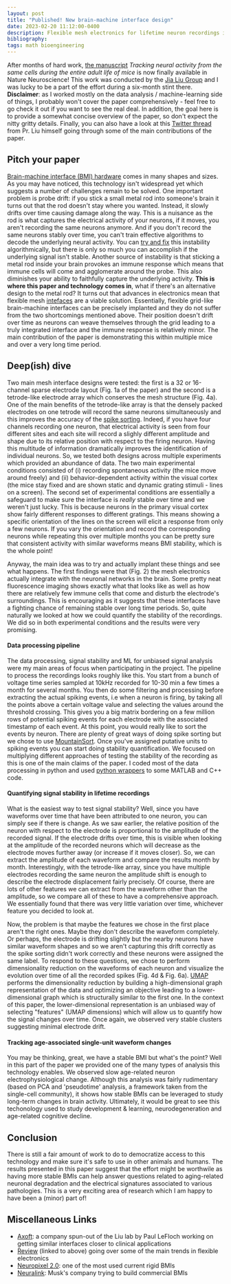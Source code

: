 ```yaml
---
layout: post
title: "Published! New brain-machine interface design"
date: 2023-02-20 11:12:00-0400
description: Flexible mesh electronics for lifetime neuron recordings in mice
bibliography:
tags: math bioengineering
---
```


After months of hard work, [the manuscript](https://www.nature.com/articles/s41593-023-01267-x) *Tracking neural activity from the same cells during the entire adult life of mice* is now finally available in Nature Neuroscience! This work was conducted by the [Jia Liu Group](https://liulab.seas.harvard.edu/) and I was lucky to be a part of the effort during a six-month stint there. **Disclaimer**: as I worked mostly on the data analysis / machine-learning side of things, I probably won't cover the paper comprehensively - feel free to go check it out if you want to see the real deal. In addition, the goal here is to provide a somewhat concise overview of the paper, so don't expect the nitty gritty details. Finally, you can also have a look at this [Twitter thread](https://twitter.com/ganoopyliujia/status/1627712813610471425) from Pr. Liu himself going through some of the main contributions of the paper.

## Pitch your paper
[Brain-machine interface (BMI) hardware](https://sebastianpartarrieu.github.io/blog/2021/BMI-techonology-review/) comes in many shapes and sizes. As you may have noticed, this technology isn't widespread yet which suggests a number of challenges remain to be solved. One important problem is probe drift: if you stick a small metal rod into someone's brain it turns out that the rod doesn't stay where you wanted. Instead, it slowly drifts over time causing damage along the way. This is a nuisance as the rod is what captures the electrical activity of your neurons, if it moves, you aren't recording the same neurons anymore. And if you don't record the same neurons stably over time, you can't train effective algorithms to decode the underlying neural activity. You can [try and fix](https://www.nature.com/articles/s41551-020-0542-9) this instability algorithmically, but there is only so much you can accomplish if the underlying signal isn't stable. Another source of instability is that sticking a metal rod inside your brain provokes an immune response which means that immune cells will come and agglomerate around the probe. This also diminishes your ability to faithfully capture the underlying activity. **This is where this paper and technology comes in**, what if there's an alternative design to the metal rod? It turns out that advances in electronics mean that flexible mesh [intefaces](https://www.nature.com/articles/s41928-022-00913-9) are a viable solution. Essentially, flexible grid-like brain-machine interfaces can be precisely implanted and they do not suffer from the two shortcomings mentioned above. Their position doesn't drift over time as neurons can weave themselves through the grid leading to a truly integrated interface and the immune response is relatively minor. The main contribution of the paper is demonstrating this within multiple mice and over a very long time period.

## Deep(ish) dive
Two main mesh interface designs were tested: the first is a 32 or 16-channel sparse electrode layout (Fig. 1a of the paper) and the second is a tetrode-like electrode array which conserves the mesh structure (Fig. 4a). One of the main benefits of the tetrode-like array is that the densely packed electrodes on one tetrode will record the same neurons simultaneously and this improves the accuracy of the [spike sorting](http://www.scholarpedia.org/article/Spike_sorting#:~:text=Spike%20sorting%20is%20the%20grouping,activity%20of%20different%20putative%20neurons.). Indeed, if you have four channels recording one neuron, that electrical activity is seen from four different sites and each site will record a slighly different amplitude and shape due to its relative position with respect to the firing neuron. Having this multitude of information dramatically improves the identification of individual neurons. So, we tested both designs across multiple experiments which provided an abundance of data. The two main experimental conditions consisted of (i) recording spontaneous activity (the mice move around freely) and (ii) behavior-dependent activity within the visual cortex (the mice stay fixed and are shown static and dynamic grating stimuli - lines on a screen). The second set of experimental conditions are essentially a safeguard to make sure the interface is *really* stable over time and we weren't just lucky. This is because neurons in the primary visual cortex show fairly different responses to different gratings. This means showing a specific orientation of the lines on the screen will elicit a response from only a few neurons. If you vary the orientation and record the corresponding neurons while repeating this over multiple months you can be pretty sure that consistent activity with similar waveforms means BMI stability, which is the whole point!

Anyway, the main idea was to try and actually implant these things and see what happens. The first findings were that (Fig. 2) the mesh electronics actually integrate with the neuronal networks in the brain. Some pretty neat fluorescence imaging shows exactly what that looks like as well as how there are relatively few immune cells that come and disturb the electrode's surroundings. This is encouraging as it suggests that these interfaces have a fighting chance of remaining stable over long time periods. So, quite naturally we looked at how we could quantify the stability of the recordings. We did so in both experimental conditions and the results were very promising. 

#### Data processing pipeline
The data processing, signal stability and ML for unbiased signal analysis were my main areas of focus when participating in the project. The pipeline to process the recordings looks roughly like this. You start from a bunch of voltage time series sampled at 10kHz recorded for 10-30 min a few times a month for several months. You then do some filtering and processing before extracting the actual spiking events, i.e when a neuron is firing, by taking all the points above a certain voltage value and selecting the values around the threshold crossing. This gives you a big matrix bordering on a few million rows of potential spiking events for each electrode with the associated timestamp of each event. At this point, you would really like to sort the events by neuron. There are plenty of great ways of doing spike sorting but we chose to use [MountainSort](https://mountainsort.readthedocs.io/en/latest/). Once you've assigned putative units to spiking events you can start doing stability quantification. We focused on multiplying different approaches of testing the stability of the recording as this is one of the main claims of the paper. I coded most of the data processing in python and used [python wrappers](https://spikeinterface.readthedocs.io/en/latest/overview.html) to some MATLAB and C++ code. 

#### Quantifying signal stability in lifetime recordings
What is the easiest way to test signal stability? Well, since you have waveforms over time that have been attributed to one neuron, you can simply see if there is change. As we saw earlier, the relative position of the neuron with respect to the electrode is proportional to the amplitude of the recorded signal. If the electrode drifts over time, this is visible when looking at the amplitude of the recorded neurons which will decrease as the electrode moves further away (or increase if it moves closer). So, we can extract the amplitude of each waveform and compare the results month by month. Interestingly, with the tetrode-like array, since you have multiple electrodes recording the same neuron the amplitude shift is enough to describe the electrode displacement fairly precisely. Of course, there are lots of other features we can extract from the waveform other than the amplitude, so we compare all of these to have a comprehensive approach. We essentially found that there was very little variation over time, whichever feature you decided to look at. 

Now, the problem is that maybe the features we chose in the first place aren't the right ones. Maybe they don't describe the waveform completely. Or perhaps, the electrode is drifting slightly but the nearby neurons have similar waveform shapes and so we aren't capturing this drift correctly as the spike sorting didn't work correctly and these neurons were assigned the same label. To respond to these questions, we chose to perform dimensionality reduction on the waveforms of each neuron and visualize the evolution over time of all the recorded spikes (Fig. 4d & Fig. 6a). [UMAP](https://pair-code.github.io/understanding-umap/) performs the dimensionality reduction by building a high-dimensional graph representation of the data and optimizing an objective leading to a lower-dimensional graph which is structurally similar to the first one. In the context of this paper, the lower-dimensional representation is an unbiased way of selecting "features" (UMAP dimensions) which will allow us to quantify how the signal changes over time. Once again, we observed very stable clusters suggesting minimal electrode drift.

#### Tracking age-associated single-unit waveform changes
You may be thinking, great, we have a stable BMI but what's the point? Well in this part of the paper we provided one of the many types of analysis this technology enables. We observed slow age-related neuron electrophysiological change. Although this analysis was fairly rudimentary (based on PCA and 'pseudotime' analysis, a framework taken from the single-cell community), it shows how stable BMIs can be leveraged to study long-term changes in brain activity. Ultimately, it would be great to see this techonology used to study development & learning, neurodegeneration and age-related cognitive decline.

## Conclusion
There is still a fair amount of work to do to democratize access to this technology and make sure it's safe to use in other animals and humans. The results presented in this paper suggest that the effort might be worthwile as having more stable BMIs can help answer questions related to aging-related neuronal degradation and the electrical signatures associated to various pathologies. This is a very exciting area of research which I am happy to have been a (minor) part of!

## Miscellaneous Links
- [Axoft](https://axoft.us/): a company spun-out of the Liu lab by Paul LeFloch working on getting similar interfaces closer to clinical applications
- [Review](https://www.nature.com/articles/s41928-022-00913-9) (linked to above) going over some of the main trends in flexible electronics
- [Neuropixel 2.0](https://www.science.org/doi/10.1126/science.abf4588): one of the most used current rigid BMIs
- [Neuralink](https://neuralink.com/approach/): Musk's company trying to build commercial BMIs

